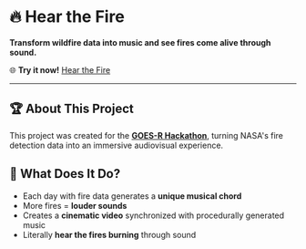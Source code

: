 # 🔥 Hear the Fire

**Transform wildfire data into music and see fires come alive through sound.**

🌐 **Try it now!** [Hear the Fire](https://hear-the-fire.streamlit.app/)

---

## 🏆 About This Project

This project was created for the **[GOES-R Hackathon](https://www.goes-r.gov/users/hackathon.html)**, turning NASA's fire detection data into an immersive audiovisual experience.

## 🎵 What Does It Do?

- Each day with fire data generates a **unique musical chord**
- More fires = **louder sounds**
- Creates a **cinematic video** synchronized with procedurally generated music
- Literally **hear the fires burning** through sound
